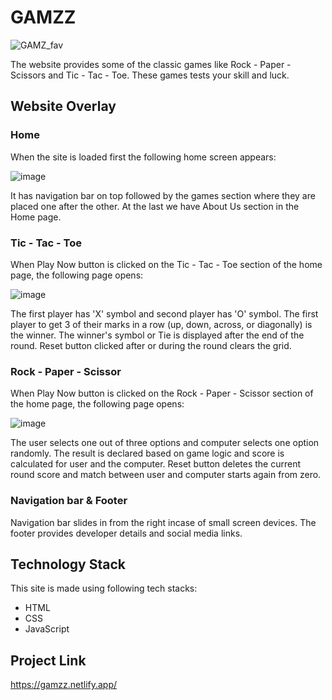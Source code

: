 # GAMZZ

![GAMZ_fav](https://user-images.githubusercontent.com/86565216/134817103-5452a4db-2487-4317-950d-22f3371840ac.png)


The website provides some of the classic games like Rock - Paper - Scissors and Tic - Tac - Toe. These games tests your skill and luck.

## Website Overlay
### Home
When the site is loaded first the following home screen appears:

![image](https://user-images.githubusercontent.com/86565216/134817138-0f1918fc-a48c-4873-be4e-f689042ede71.png)


It has navigation bar on top followed by the games section where they are placed one after the other. At the last we have About Us section in the Home page.

### Tic - Tac - Toe
When Play Now button is clicked on the Tic - Tac - Toe section of the home page, the following page opens:

![image](https://user-images.githubusercontent.com/86565216/134817282-858bab96-f85e-44ea-85e0-8147a6f2c54f.png)


The first player has 'X' symbol and second player has 'O' symbol. The first player to get 3 of their marks in a row (up, down, across, or diagonally) is the winner. The winner's symbol or Tie is displayed after the end of the round. Reset button clicked after or during the round clears the grid.


### Rock - Paper - Scissor
When Play Now button is clicked on the Rock - Paper - Scissor section of the home page, the following page opens:

![image](https://user-images.githubusercontent.com/86565216/134817397-d061ea15-e440-4d99-a0ee-cbb7bb662f31.png)


The user selects one out of three options and computer selects one option randomly. The result is declared based on game logic and score is calculated for user and the computer. Reset button deletes the current round score and match between user and computer starts again from zero.

### Navigation bar & Footer
Navigation bar slides in from the right incase of small screen devices. The footer provides developer details and social media links.

## Technology Stack
This site is made using following tech stacks:
* HTML
* CSS
* JavaScript

## Project Link
https://gamzz.netlify.app/

